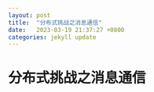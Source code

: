 ```yaml
---
layout: post
title:  "分布式挑战之消息通信"
date:   2023-03-19 21:37:27 +0800
categories: jekyll update
---
```

# 分布式挑战之消息通信